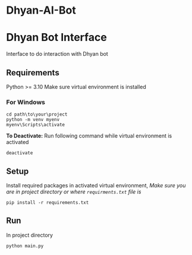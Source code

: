 # Dhyan-AI-Bot
# Dhyan Bot Interface

Interface to do interaction with Dhyan bot

## Requirements
Python >= 3.10
Make sure virtual environment is installed
### For Windows
```
cd path\to\your\project
python -m venv myenv
myenv\Scripts\activate
```

**To Deactivate:**
Run following command while virtual environment is activated
```
deactivate
```

## Setup
Install required packages in activated virtual environment,
*Make sure you are in project directory or where `requirments.txt` file is*
```
pip install -r requirements.txt
```

## Run
In project directory
```
python main.py
```
